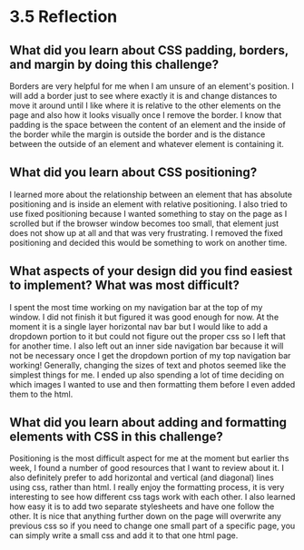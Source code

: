 # 3.5 Reflection



## What did you learn about CSS padding, borders, and margin by doing this challenge?


Borders are very helpful for me when I am unsure of an element's position. I will add a border just to see where exactly it is and change distances to move it around until I like where it is relative to the other elements on the page and also how it looks visually once I remove the border. I know that padding is the space between the content of an element and the inside of the border while the margin is outside the border and is the distance between the outside of an element and whatever element is containing it.


## What did you learn about CSS positioning?


I learned more about the relationship between an element that has absolute positioning and is inside an element with relative positioning. I also tried to use fixed positioning because I wanted something to stay on the page as I scrolled but if the browser window becomes too small, that element just does not show up at all and that was very frustrating. I removed the fixed positioning and decided this would be something to work on another time.



## What aspects of your design did you find easiest to implement? What was most difficult?


I spent the most time working on my navigation bar at the top of my window. I did not finish it but figured it was good enough for now. At the moment it is a single layer horizontal nav bar but I would like to add a dropdown portion to it but could not figure out the proper css so I left that for another time. I also left out an inner side navigation bar because it will not be necessary once I get the dropdown portion of my top navigation bar working! Generally, changing the sizes of text and photos seemed like the simplest things for me. I ended up also spending a lot of time deciding on which images I wanted to use and then formatting them before I even added them to the html.



## What did you learn about adding and formatting elements with CSS in this challenge?


Positioning is the most difficult aspect for me at the moment but earlier ths week, I found a number of good resources that I want to review about it. I also definitely prefer to add horizontal and vertical (and diagonal) lines using css, rather than html. I really enjoy the formatting process, it is very interesting to see how different css tags work with each other. I also learned how easy it is to add two separate stylesheets and have one follow the other. It is nice that anything further down on the page will overwrite any previous css so if you need to change one small part of a specific page, you can simply write a small css and add it to that one html page.